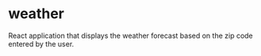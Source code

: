 # weather
React application that displays the weather forecast based on the zip code entered by the user.
